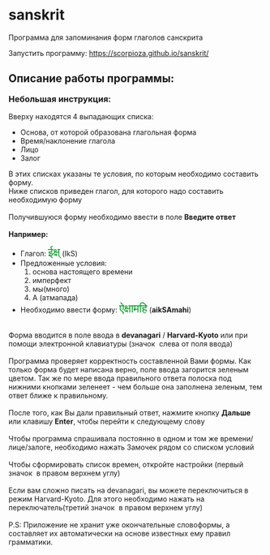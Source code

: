 # sanskrit
Программа для запоминания форм глаголов санскрита

Запустить программу: https://scorpioza.github.io/sanskrit/
 <div id="sanskrit_instruction" >
                    <div id="sanskrit_instruction_inner">
                    <h2>Описание работы программы:</h2>
                    <div id="sanskrit_instruction_inner2">
                    <h3 style="margin-top: 0px;">
                    Небольшая инструкция:</h3>
                    <span class="zgx_li_marker glyphicon glyphicon-star-empty"></span> Вверху находятся 4 выпадающих списка:
                    <br />
                    <ul>
                    <li>Основа, от которой образована глагольная форма</li>
                    <li>Время/наклонение глагола</li>
                    <li>Лицо</li>
                    <li>Залог</li>
                    </ul>
                    В этих списках указаны те условия, по которым необходимо составить форму.<br />
                    Ниже списков приведен глагол, для которого надо составить необходимую форму<br />
                    <br />
                    <span class="zgx_li_marker glyphicon glyphicon-star-empty"></span> Получившуюся форму необходимо ввести в поле <b>Введите ответ</b><br />
                    <br />
                    <div class="panel panel-success">
                    <div class="panel-heading">
                    <strong>Например:</strong></div>
                    <div class="panel-body">
                    <ul>
                    <li>Глагол: <span class="chandas" style="color: #009822; font-size: 22px;">ईक्ष्</span> (IkS) </li>
                    <li>Предложенные условия: 
                    <ol>
                    <li>основа настоящего времени</li>
                    <li>имперфект</li>
                    <li>мы(много)</li>
                    <li>А (атмапада)</li>
                    </ol>
                    </li>
                    <li>Необходимо ввести форму: <span class="chandas" style="color: #009822; font-size: 22px;">ऐक्षामहि</span> (<strong>aikSAmahi</strong>)</li>
                    </ul>
                    </div>
                    </div>
                    <br />
                    <span class="zgx_li_marker glyphicon glyphicon-star-empty"></span> Форма вводится в поле ввода в <strong>devanagari</strong> / <strong>Harvard-Kyoto</strong> или при помощи электронной клавиатуры (значок &nbsp;слева от поля ввода)<br />
                    <br />
                    <span class="zgx_li_marker glyphicon glyphicon-star-empty"></span> Программа проверяет корректность составленной Вами формы. Как только форма будет написана верно, поле ввода загорится зеленым цветом. Так же по мере ввода правильного ответа полоска под нижними кнопками зеленеет - чем больше она заполнена зеленым, тем ответ ближе к правильному.<br />
                    <br />
                    <span class="zgx_li_marker glyphicon glyphicon-star-empty"></span> После того, как Вы дали правильный ответ, нажмите кнопку <b>Дальше</b> или клавишу <b>Enter</b>, чтобы перейти к следующему слову<br />
                    <br />
                    <span class="zgx_li_marker glyphicon glyphicon-star-empty"></span> Чтобы программа спрашивала постоянно в одном и том же времени/лице/залоге, необходимо нажать Замочек рядом со списком условий<br />
                    <br />
                    <span class="zgx_li_marker glyphicon glyphicon-star-empty"></span> Чтобы сформировать список времен, откройте настройки (первый значок &nbsp;в правом верхнем углу)<br />
                    <br />
                    <span class="zgx_li_marker glyphicon glyphicon-star-empty"></span> Если вам сложно писать на devanagari, вы можете переключиться в режим Harvard-Kyoto. Для этого необходимо нажать на переключатель(третий значок &nbsp;в правом верхнем углу)
                    <br /><br />
                    P.S: Приложение не хранит уже окончательные словоформы, а составляет их автоматически на основе известных ему правил грамматики.
                    </div>
                    </div>
                </div>

   
